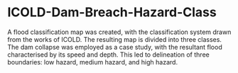 # ICOLD-Dam-Breach-Hazard-Class
A flood classification map was created, with the classification system drawn from the works of ICOLD. The resulting map is divided into three classes. The dam collapse was employed as a case study, with the resultant flood characterised by its speed and depth. This led to delineation of three boundaries: low hazard, medium hazard, and high hazard.
